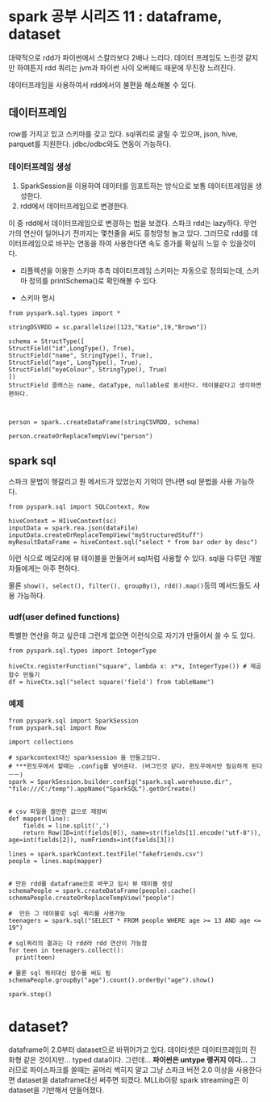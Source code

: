 # spark 공부 시리즈 11 : dataframe, dataset

대략적으로 rdd가 파이썬에서 스칼라보다 2배나 느리다. 데이터 프레임도 느린것 같지만 하여튼지 rdd 쿼리는 jvm과 파이썬 사이 오버헤드 때문에 무진장 느려진다.

데이터프레임을 사용하여서 rdd에서의 불편을 해소해볼 수 있다.

## 데이터프레임

row를 가지고 있고 스키마를 갖고 있다. sql쿼리로 굴릴 수 있으며, json, hive, parquet를 지원한다. jdbc/odbc와도 연동이 가능하다.


### 데이터프레임 생성


1. SparkSession을 이용하여 데이터를 임포트하는 방식으로 보통 데이터프레임을 생성한다.
2. rdd에서 데이터프레임으로 변경한다.

이 중 rdd에서 데이터프레임으로 변경하는 법을 보겠다. 스파크 rdd는 lazy하다. 무언가의 연산이 일어나기 전까지는 몇천줄을 써도 흥청망청 놀고 있다. 그러므로 rdd를 데이터프레임으로 바꾸는 연동을 하여 사용한다면 속도 증가를 확실히 느낄 수 있을것이다.

- 리플렉션을 이용한 스키마 추측
데이터프레임 스키마는 자동으로 정의되는데, 스키마 정의를 printSchema()로 확인해볼 수 있다.


- 스키마 명시

```
from pyspark.sql.types import *

stringDSVRDD = sc.parallelize([123,"Katie",19,"Brown"])

schema = StructType([
StructField("id",LongType(), True),
StructField("name", StringType(), True),
StructField("age", LongType(), True),
StructField("eyeColour", StringType(), True)
])
StructField 클래스는 name, dataType, nullable로 표시한다. 테이블같다고 생각하면 편하다.



person = spark..createDataFrame(stringCSVRDD, schema)

person.createOrReplaceTempView("person")
```



## spark sql

스파크 문법이 헷갈리고 뭔 메서드가 있었는지 기억이 안나면 sql 문법을 사용 가능하다.


```
from pyspark.sql import SQLContext, Row

hiveContext = HIiveContext(sc)
inputData = spark.rea.json(dataFile)
inputData.createOrReplaceTempView("myStructuredStuff")
myResultDataFrame = hiveContext.sql("select * from bar oder by desc")
```

이런 식으로 메모리에 뷰 테이블을 만들어서 sql처럼 사용할 수 있다. sql을 다루던 개발자들에게는 아주 편하다.

물론 `show(), select(), filter(), groupBy(), rdd().map()`등의 메서드들도 사용 가능하다.

### udf(user defined functions)

특별한 연산을 하고 싶은데 그런게 없으면 이런식으로 자기가 만들어서 쓸 수 도 있다.

```
from pyspark.sql.types import IntegerType

hiveCtx.registerFunction("square", lambda x: x*x, IntegerType()) # 제곱 함수 만들기
df = hiveCtx.sql("select square('field') from tableName")
```

### 예제

```
from pyspark.sql import SparkSession
from pyspark.sql import Row

import collections

# sparkcontext대신 sparksession 을 만들고있다.
# ***윈도우에서 할때는 .config를 넣어준다. (버그인것 같다. 윈도우에서만 필요하게 된다 ㅡㅡ)
spark = SparkSession.builder.config("spark.sql.warehouse.dir", "file:///C:/temp").appName("SparkSQL").getOrCreate()


# csv 파일을 쓸만한 값으로 재정비
def mapper(line):
    fields = line.split(',')
    return Row(ID=int(fields[0]), name=str(fields[1].encode("utf-8")), age=int(fields[2]), numFriends=int(fields[3]))

lines = spark.sparkContext.textFile("fakefriends.csv")
people = lines.map(mapper)


# 만든 rdd를 dataframe으로 바꾸고 임시 뷰 테이블 생성
schemaPeople = spark.createDataFrame(people).cache()
schemaPeople.createOrReplaceTempView("people")

#  만든 그 테이블로 sql 쿼리를 사용가능
teenagers = spark.sql("SELECT * FROM people WHERE age >= 13 AND age <= 19")

# sql쿼리의 결과는 다 rdd라 rdd 연산이 가능함
for teen in teenagers.collect():
  print(teen)

# 물론 sql 쿼리대신 함수를 써도 됨
schemaPeople.groupBy("age").count().orderBy("age").show()

spark.stop()

```

# dataset?

dataframe이 2.0부터 dataset으로 바뀌어가고 있다. 데이터셋은 데이터프레임의 진화형 같은 것이지만... typed data이다.
그런데... **파이썬은 untype 랭귀지 이다...**
그러므로 파이스파크를 쓸때는 골머리 썩히지 말고 그냥 스파크 버전 2.0 이상을 사용한다면 dataset을 dataframe대신 써주면 되겠다.
MLLib이랑 spark streaming은 이 dataset을 기반해서 만들어졌다.

